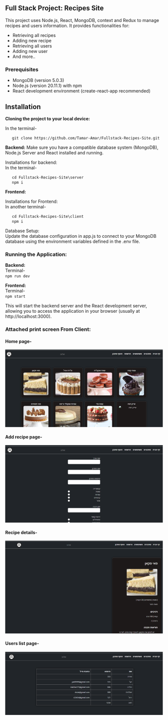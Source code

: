 ## Full Stack Project: Recipes Site

This project uses Node.js, React, MongoDB, context and Redux to manage recipes and users information. It provides functionalities for:
- Retrieving all recipes
- Adding new recipe
- Retrieving all users
- Adding new user
- And more..


### Prerequisites

- MongoDB (version 5.0.3)
- Node.js (version 20.11.1) with npm
- React development environment (create-react-app recommended)


## Installation

**Cloning the project to your local device:**

In the terminal-
```
   git clone https://github.com/Tamar-Amar/Fullstack-Recipes-Site.git
```

**Backend:**
Make sure you have a compatible database system (MongoDB), Node.js Server and React installed and running.

Installations for backend:  
In the terminal- 
```
   cd Fullstack-Recipes-Site\server
   npm i
```

**Frontend:**

Installations for Frontend:   
In another terminal-
```
   cd Fullstack-Recipes-Site\client
   npm i
```


Database Setup:  
Update the database configuration in app.js to connect to your MongoDB database using the environment variables defined in the .env file.


### Running the Application:
**Backend:**  
Terminal-  
`npm run dev`

**Frontend:**  
Terminal-  
`npm start`

This will start the backend server and the React development server, allowing you to access the application in your browser (usually at http://localhost:3000).

### Attached print screen From Client:
#### Home page- 
![home](./SCREEN_SHOTS/recipes-list.png)
#### Add recipe page- 
![add](./SCREEN_SHOTS/adding-recipe.png)
#### Recipe details-
![add](./SCREEN_SHOTS/recipe-details.png)
#### Users list page- 
![details](./SCREEN_SHOTS/user-list.png)
